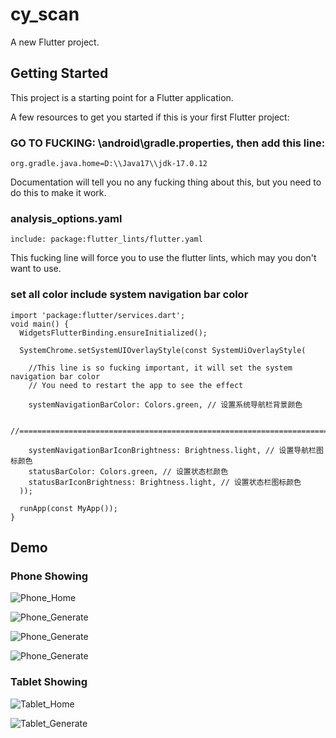 # cy_scan

A new Flutter project.

## Getting Started

This project is a starting point for a Flutter application.

A few resources to get you started if this is your first Flutter project:

### GO TO FUCKING: \android\gradle.properties, then add this line:

```
org.gradle.java.home=D:\\Java17\\jdk-17.0.12
```

Documentation will tell you no any fucking thing about this, but you need to do this to make it
work.

### analysis_options.yaml

```
include: package:flutter_lints/flutter.yaml 
```

This fucking line will force you to use the flutter lints, which may you don't want to use.

### set all color include system navigation bar color

```
import 'package:flutter/services.dart';
void main() {
  WidgetsFlutterBinding.ensureInitialized();

  SystemChrome.setSystemUIOverlayStyle(const SystemUiOverlayStyle(
  
    //This line is so fucking important, it will set the system navigation bar color
    // You need to restart the app to see the effect
  
    systemNavigationBarColor: Colors.green, // 设置系统导航栏背景颜色
    
    //================================================================================================
    
    systemNavigationBarIconBrightness: Brightness.light, // 设置导航栏图标颜色
    statusBarColor: Colors.green, // 设置状态栏颜色
    statusBarIconBrightness: Brightness.light, // 设置状态栏图标颜色
  ));

  runApp(const MyApp());
}

```

## Demo

### Phone Showing

![Phone_Home](./assets/phone_home.jpg)

![Phone_Generate](./assets/phone_gen1.jpg)

![Phone_Generate](./assets/phone_gen2.jpg)

![Phone_Generate](./assets/phone_gen3.jpg)

### Tablet Showing

![Tablet_Home](./assets/pad_home.jpg)

![Tablet_Generate](./assets/pad_gen1.jpg)


